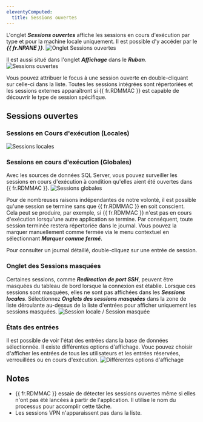 ```yaml
---
eleventyComputed:
  title: Sessions ouvertes
---
```

L'onglet ***Sessions ouvertes*** affiche les sessions en cours d'exécution par type et pour la machine locale uniquement. Il est possible d'y accéder par le ***{{ fr.NPANE }}***.
![Onglet Sessions ouvertes](https://cdnweb.devolutions.net/docs/fr/rdm/mac/RDMMac0032.png)

Il est aussi situé dans l'onglet ***Affichage*** dans le ***Ruban***.
![Sessions ouvertes](https://cdnweb.devolutions.net/docs/fr/rdm/mac/RDMMac0031.png)

Vous pouvez attribuer le focus à une session ouverte en double-cliquant sur celle-ci dans la liste. Toutes les sessions intégrées sont répertoriées et les sessions externes apparaîtront si {{ fr.RDMMAC }} est capable de découvrir le type de session spécifique.

## Sessions ouvertes

### Sessions en Cours d'exécution (Locales)

![Sessions locales](https://cdnweb.devolutions.net/docs/fr/rdm/mac/RDMMac0033.png)

### Sessions en cours d'exécution (Globales)

Avec les sources de données SQL Server, vous pouvez surveiller les sessions en cours d'exécution à condition qu'elles aient été ouvertes dans {{ fr.RDMMAC }}.
![Sessions globales](https://cdnweb.devolutions.net/docs/fr/rdm/mac/RDMMac0034.png)

Pour de nombreuses raisons indépendantes de notre volonté, il est possible qu'une session se termine sans que {{ fr.RDMMAC }} en soit conscient. Cela peut se produire, par exemple, si {{ fr.RDMMAC }} n'est pas en cours d'exécution lorsqu'une autre application se termine. Par conséquent, toute session terminée restera répertoriée dans le journal. Vous pouvez la marquer manuellement comme fermée via le menu contextuel en sélectionnant ***Marquer comme fermé***.

Pour consulter un journal détaillé, double-cliquez sur une entrée de session.

### Onglet des Sessions masquées

Certaines sessions, comme ***Redirection de port SSH***, peuvent être masquées du tableau de bord lorsque la connexion est établie. Lorsque ces sessions sont masquées, elles ne sont pas affichées dans les ***Sessions locales***. Sélectionnez ***Onglets des sessions masquées*** dans la zone de liste déroulante au-dessus de la liste d'entrées pour afficher uniquement les sessions masquées.
![Session locale / Session masquée](https://cdnweb.devolutions.net/docs/fr/rdm/mac/RDMMac0035.png)

### États des entrées

Il est possible de voir l'état des entrées dans la base de données sélectionnée. Il existe différentes options d'affichage. Vouc pouvez choisir d'afficher les entrées de tous les utilisateurs et les entrées réservées, verrouillées ou en cours d'exécution.
![Différentes options d'affichage](https://cdnweb.devolutions.net/docs/fr/rdm/mac/RDMMac0036.png)

## Notes

* {{ fr.RDMMAC }} essaie de détecter les sessions ouvertes même si elles n'ont pas été lancées à partir de l'application. Il utilise le nom du processus pour accomplir cette tâche.
* Les sessions VPN n'apparaissent pas dans la liste.

